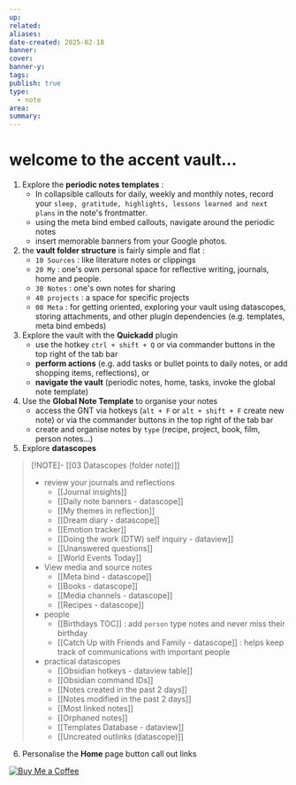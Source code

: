 ```yaml
---
up: 
related: 
aliases: 
date-created: 2025-02-18
banner: 
cover: 
banner-y: 
tags: 
publish: true
type:
  - note
area: 
summary:
---
```


# welcome to the accent vault...
1. Explore the **periodic notes templates** : 
    - In collapsible callouts for daily, weekly and monthly notes, record your `sleep, gratitude, highlights, lessons learned and next plans` in the note's frontmatter. 
    - using the meta bind embed callouts, navigate around the periodic notes
    - insert memorable banners from your Google photos.
2. the **vault folder structure** is fairly simple and flat : 
    - `10 Sources` : like literature notes or clippings 
    - `20 My` : one's own personal space for reflective writing, journals, home and people.
    - `30 Notes` : one's own notes for sharing
    - `40 projects` : a space for specific projects
    - `00 Meta` : for getting oriented, exploring your vault using datascopes, storing attachments, and other plugin dependencies (e.g. templates, meta bind embeds)
3. Explore the vault with the **Quickadd** plugin
    - use the hotkey `ctrl + shift + Q` or via commander buttons in the top right of the tab bar
    - **perform actions** (e.g. add tasks or bullet points to daily notes, or add shopping items, reflections), or 
    - **navigate the vault** (periodic notes, home, tasks, invoke the global note template)
4. Use the **Global Note Template** to organise your notes
    - access the GNT via hotkeys (`alt + F` or `alt + shift + F` create new note) or via the commander buttons in the top right of the tab bar 
    - create and organise notes by `type` (recipe, project, book, film, person notes...)
5. Explore **datascopes** 
> [!NOTE]-  [[03 Datascopes (folder note)]]
> - review your journals and reflections
>     - [[Journal insights]]
>     - [[Daily note banners - datascope]]
>     - [[My themes in reflection]]
>     - [[Dream diary - datascope]]
>     - [[Emotion tracker]]
>     - [[Doing the work (DTW) self inquiry - dataview]]
>     - [[Unanswered questions]]
>     - [[World Events Today]]
> - View media and source notes
>     - [[Meta bind - datascope]]
>     - [[Books - datascope]]
>     - [[Media channels - datascope]]
>     - [[Recipes - datascope]]
> - people
>     - [[Birthdays TOC]] : add `person` type notes and never miss their birthday 
>     - [[Catch Up with Friends and Family - datascope]] : helps keep track of communications with important people
> - practical datascopes
>     - [[Obsidian hotkeys - dataview table]]
>     - [[Obsidian command IDs]]
>     - [[Notes created in the past 2 days]]
>     - [[Notes modified in the past 2 days]]
>     - [[Most linked notes]]
>     - [[Orphaned notes]]
>     - [[Templates Database - dataview]]
>     - [[Uncreated outlinks (datascope)]]

6. Personalise the **Home** page button call out links

[![Buy Me a Coffee](https://img.shields.io/badge/Buy%20Me%20a%20Coffee-Support%20Me-yellow?style=flat-square&logo=buymeacoffee)](https://www.buymeacoffee.com/dryice)
